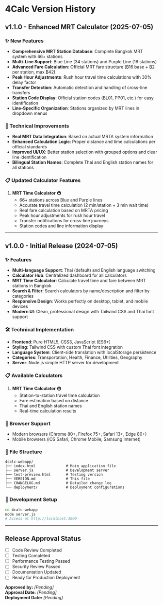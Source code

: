 # 4Calc Version History

## v1.1.0 - Enhanced MRT Calculator (2025-07-05)

### ✨ New Features
- **Comprehensive MRT Station Database**: Complete Bangkok MRT system with 66+ stations
- **Multi-Line Support**: Blue Line (34 stations) and Purple Line (16 stations)
- **Advanced Fare Calculation**: Official MRT fare structure (₿16 base + ₿2 per station, max ₿42)
- **Peak Hour Adjustments**: Rush hour travel time calculations with 30% delay factor
- **Transfer Detection**: Automatic detection and handling of cross-line transfers
- **Station Code Display**: Official station codes (BL01, PP01, etc.) for easy identification
- **Line-Specific Organization**: Stations organized by MRT lines in dropdown menus

### 🔧 Technical Improvements
- **Real MRT Data Integration**: Based on actual MRTA system information
- **Enhanced Calculation Logic**: Proper distance and time calculations per official standards
- **Improved UI/UX**: Better station selection with grouped options and clear line identification
- **Bilingual Station Names**: Complete Thai and English station names for all stations

### 📋 Updated Calculator Features
1. **MRT Time Calculator** 🚇
   - 66+ stations across Blue and Purple lines
   - Accurate travel time calculation (2 min/station + 3 min wait time)
   - Real fare calculation based on MRTA pricing
   - Peak hour adjustments for rush hour travel
   - Transfer notifications for cross-line journeys
   - Station codes and line information display

---

## v1.0.0 - Initial Release (2024-07-05)

### ✨ Features
- **Multi-language Support**: Thai (default) and English language switching
- **Calculator Hub**: Centralized dashboard for all calculators
- **MRT Time Calculator**: Calculate travel time and fare between MRT stations in Bangkok
- **Search & Filter**: Search calculators by name/description and filter by categories
- **Responsive Design**: Works perfectly on desktop, tablet, and mobile devices
- **Modern UI**: Clean, professional design with Tailwind CSS and Thai font support

### 🛠️ Technical Implementation
- **Frontend**: Pure HTML5, CSS3, JavaScript (ES6+)
- **Styling**: Tailwind CSS with custom Thai font integration
- **Language System**: Client-side translation with localStorage persistence
- **Categories**: Transportation, Health, Finance, Utilities, Geography
- **Server**: Node.js simple HTTP server for development

### 📋 Available Calculators
1. **MRT Time Calculator** 🚇
   - Station-to-station travel time calculation
   - Fare estimation based on distance
   - Thai and English station names
   - Real-time calculation results

### 🎯 Browser Support
- Modern browsers (Chrome 80+, Firefox 75+, Safari 13+, Edge 80+)
- Mobile browsers (iOS Safari, Chrome Mobile, Samsung Internet)

### 📁 File Structure
```
4calc-webapp/
├── index.html              # Main application file
├── server.js               # Development server
├── test-preview.html       # Testing version
├── VERSION.md              # This file
├── CHANGELOG.md            # Detailed change log
└── deployment/             # Deployment configurations
```

### 🔧 Development Setup
```bash
cd 4calc-webapp
node server.js
# Access at http://localhost:3000
```

---

## Release Approval Status
- [ ] Code Review Completed
- [ ] Testing Completed
- [ ] Performance Testing Passed
- [ ] Security Review Passed
- [ ] Documentation Updated
- [ ] Ready for Production Deployment

**Approved by:** _[Pending]_  
**Approval Date:** _[Pending]_  
**Deployment Date:** _[Pending]_